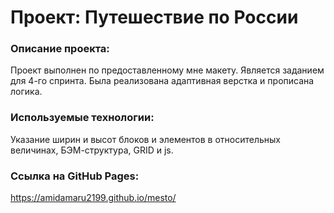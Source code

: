 # Проект: Путешествие по России

### Описание проекта:

Проект выполнен по предоставленному мне макету. Является заданием для 4-го спринта. Была реализована адаптивная верстка и прописана логика.

### Используемые технологии:

Указание ширин и высот блоков и элементов в относительных величинах, БЭМ-структура, GRID и js.

### Ссылка на GitHub Pages:

 https://amidamaru2199.github.io/mesto/